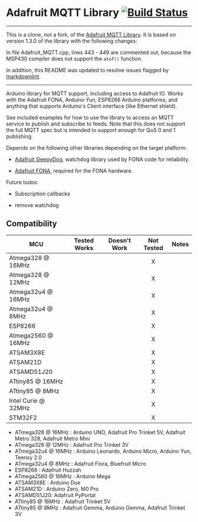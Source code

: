 # Adafruit MQTT Library [![Build Status](https://github.com/adafruit/Adafruit_MQTT_Library/workflows/Arduino%20Library%20CI/badge.svg)](https://github.com/adafruit/Adafruit_MQTT_Library/actions)

---
This is a clone, not a fork, of the [Adafruit MQTT Library][MQTT]. It is based on version 1.3.0 of the library with the following changes:

In file Adafruit_MQTT.cpp, lines 443 - 449 are commented out, because the MSP430 compiler does not support the `atof()` function.

In addition, this README was updated to resolve issues flagged by [markdownlint][Lint].

[MQTT]: https://github.com/adafruit/Adafruit_MQTT_Library
[Lint]: https://marketplace.visualstudio.com/items?itemName=DavidAnson.vscode-markdownlint
---

Arduino library for MQTT support, including access to Adafruit IO.  Works with
the Adafruit FONA, Arduino Yun, ESP8266 Arduino platforms, and anything that supports
Arduino's Client interface (like Ethernet shield).

See included examples for how to use the library to access an MQTT service to
publish and subscribe to feeds.  Note that this does not support the full MQTT
spec but is intended to support enough for QoS 0 and 1 publishing.

Depends on the following other libraries depending on the target platform:

- [Adafruit SleepyDog](https://github.com/adafruit/Adafruit_SleepyDog), watchdog
   library used by FONA code for reliability.

- [Adafruit FONA](https://github.com/adafruit/Adafruit_FONA_Library), required for
   the FONA hardware.

Future todos:

- Subscription callbacks

- remove watchdog

<!-- START COMPATIBILITY TABLE -->

## Compatibility

MCU                | Tested Works | Doesn't Work | Not Tested  | Notes
------------------ | :----------: | :----------: | :---------: | -----
Atmega328 @ 16MHz  |             |             |     X       |
Atmega328 @ 12MHz  |             |             |     X       |
Atmega32u4 @ 16MHz |             |             |     X       |
Atmega32u4 @ 8MHz  |             |             |     X       |
ESP8266            |             |             |     X       |
Atmega2560 @ 16MHz |             |             |     X       |
ATSAM3X8E          |             |             |     X       |
ATSAM21D           |             |             |     X       |
ATSAMD51J20        |             |             |     X       |
ATtiny85 @ 16MHz   |             |             |     X       |
ATtiny85 @ 8MHz    |             |             |     X       |
Intel Curie @ 32MHz |            |             |     X       |
STM32F2            |             |             |     X       |

- ATmega328 @ 16MHz : Arduino UNO, Adafruit Pro Trinket 5V, Adafruit Metro 328, Adafruit Metro Mini
- ATmega328 @ 12MHz : Adafruit Pro Trinket 3V
- ATmega32u4 @ 16MHz : Arduino Leonardo, Arduino Micro, Arduino Yun, Teensy 2.0
- ATmega32u4 @ 8MHz : Adafruit Flora, Bluefruit Micro
- ESP8266 : Adafruit Huzzah
- ATmega2560 @ 16MHz : Arduino Mega
- ATSAM3X8E : Arduino Due
- ATSAM21D : Arduino Zero, M0 Pro
- ATSAMD51J20: Adafruit PyPortal
- ATtiny85 @ 16MHz : Adafruit Trinket 5V
- ATtiny85 @ 8MHz : Adafruit Gemma, Arduino Gemma, Adafruit Trinket 3V

<!-- END COMPATIBILITY TABLE -->
